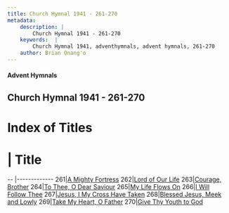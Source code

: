 ```yaml
---
title: Church Hymnal 1941 - 261-270
metadata:
    description: |
        Church Hymnal 1941 - 261-270
    keywords:  |
        Church Hymnal 1941, adventhymnals, advent hymnals, 261-270
    author: Brian Onang'o
---
```


#### Advent Hymnals
## Church Hymnal 1941 - 261-270

# Index of Titles
# | Title                        
-- |-------------
261|[A Mighty Fortress](/church-hymnal/CH/201-300/261-270/A-Mighty-Fortress)
262|[Lord of Our Life](/church-hymnal/CH/201-300/261-270/Lord-of-Our-Life)
263|[Courage, Brother](/church-hymnal/CH/201-300/261-270/Courage,-Brother)
264|[To Thee, O Dear Saviour](/church-hymnal/CH/201-300/261-270/To-Thee,-O-Dear-Saviour)
265|[My Life Flows On](/church-hymnal/CH/201-300/261-270/My-Life-Flows-On)
266|[I Will Follow Thee](/church-hymnal/CH/201-300/261-270/I-Will-Follow-Thee)
267|[Jesus, I My Cross Have Taken](/church-hymnal/CH/201-300/261-270/Jesus,-I-My-Cross-Have-Taken)
268|[Blessed Jesus, Meek and Lowly](/church-hymnal/CH/201-300/261-270/Blessed-Jesus,-Meek-and-Lowly)
269|[Take My Heart, O Father](/church-hymnal/CH/201-300/261-270/Take-My-Heart,-O-Father)
270|[Give Thy Youth to God](/church-hymnal/CH/201-300/261-270/Give-Thy-Youth-to-God)
